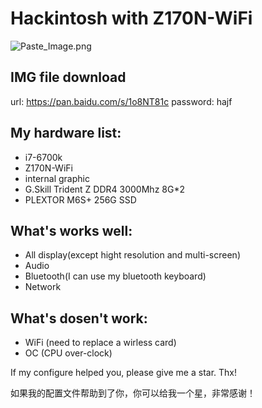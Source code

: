 # Hackintosh with Z170N-WiFi
![Paste_Image.png](http://upload-images.jianshu.io/upload_images/748497-e525e634d58c118a.png?imageMogr2/auto-orient/strip%7CimageView2/2/w/1240)

## IMG file download

url: https://pan.baidu.com/s/1o8NT81c password: hajf

## My hardware list:

- i7-6700k
- Z170N-WiFi
- internal graphic
- G.Skill Trident Z DDR4 3000Mhz 8G*2
- PLEXTOR M6S+ 256G SSD

## What's works well:

- All display(except hight resolution and multi-screen)
- Audio
- Bluetooth(I can use my bluetooth keyboard)
- Network

## What's dosen't work:

- WiFi (need to replace a wirless card)
- OC (CPU over-clock)

If my configure helped you, please give me a star. Thx!

如果我的配置文件帮助到了你，你可以给我一个星，非常感谢！
